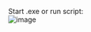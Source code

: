 Start .exe or run script:   
![image](https://github.com/magge-faf/forged_alliance_window_handler/assets/101107758/2247992d-f402-40be-94e3-79428cd76b95)
